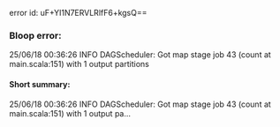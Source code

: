 error id: uF+YI1N7ERVLRlfF6+kgsQ==
### Bloop error:

25/06/18 00:36:26 INFO DAGScheduler: Got map stage job 43 (count at main.scala:151) with 1 output partitions
#### Short summary: 

25/06/18 00:36:26 INFO DAGScheduler: Got map stage job 43 (count at main.scala:151) with 1 output pa...
